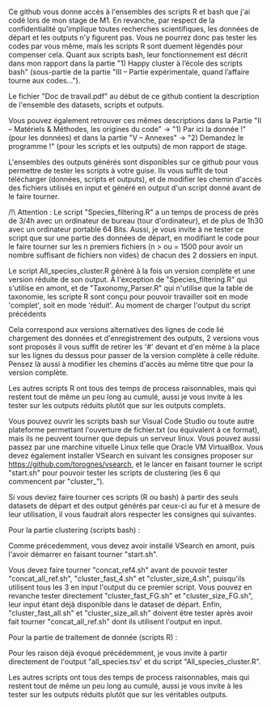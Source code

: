 Ce github vous donne accès à l'ensembles des scripts R et bash que j'ai codé lors de mon stage de M1. En revanche, par respect de la confidentialité qu'implique toutes recherches scientifiques, les données de départ et les outputs n'y figurent pas. Vous ne pourrez donc pas tester les codes par vous même, mais les scripts R sont duement légendés pour compenser cela. Quant aux scripts bash, leur fonctionnement est décrit dans mon rapport dans la partie "1) Happy cluster à l’école des scripts bash" (sous-partie de la partie "III – Partie expérimentale, quand l’affaire tourne aux codes…").

Le fichier "Doc de travail.pdf" au début de ce github contient la description de l'ensemble des datasets, scripts et outputs.

Vous pouvez également retrouver ces mêmes descriptions dans la Partie "II – Matériels & Méthodes, les origines du code" -> "1) Par ici la donnée !" (pour les données) et dans la partie "V – Annexes" -> "2) Demandez le programme !" (pour les scripts et les outputs) de mon rapport de stage.

L'ensembles des outputs générés sont disponibles sur ce github pour vous permettre de tester les scripts à votre guise. Ils vous suffit de tout télécharger (données, scripts et outputs), et de modifier les chemin d'accès des fichiers utilisés en input et généré en output d'un script donné avant de le faire tourner.

/!\ Attention : Le script "Species_filtering.R" a un temps de process de près de 3/4h avec un ordinateur de bureau (tour d'ordinateur), et de plus de 1h30 avec un ordinateur portable 64 Bits. Aussi, je vous invite à ne tester ce script que sur une partie des données de départ, en modifiant le code pour le faire tourner sur les n premiers fichiers (n > ou = 1500 pour avoir un nombre suffisant de fichiers non vides) de chacun des 2 dossiers en input.

Le script All_species_cluster.R génèré à la fois un version complète et une version réduite de son output. À l'exception de "Species_filtering.R" qui s'utilise en amont, et de "Taxonomy_Parser.R" qui n'utilise que la table de taxonomie, les scripte R sont conçu pour pouvoir travailler soit en mode 'complet', soit en mode 'réduit'. Au moment de charger l'output du script précédents

Cela correspond aux versions alternatives des lignes de code lié chargement des données et d'enregistrement des outputs, 2 versions vous sont proposés il vous suffit de retirer les '#' devant et d'en même à la place sur les lignes du dessus pour passer de la version complète à celle réduite. Pensez là aussi à modifier les chemins d'accès au même titre que pour la version complète.

Les autres scripts R ont tous des temps de process raisonnables, mais qui restent tout de même un peu long au cumulé, aussi je vous invite à les tester sur les outputs réduits plutôt que sur les outputs complets.

Vous pouvez ouvrir les scripts bash sur Visual Code Studio ou toute autre plateforme permettant l'ouverture de fichier.txt (ou équivalent à ce format), mais ils ne peuvent tourner que depuis un serveur linux. Vous pouvez aussi passez par une marchine vituelle Linux telle que Oracle VM VirtualBox. Vous devez également installer VSearch en suivant les consignes proposer sur https://github.com/torognes/vsearch, et le lancer en faisant tourner le script "start.sh" pour pouvoir tester les scripts de clustering (les 6 qui commencent par "cluster_").

Si vous deviez faire tourner ces scripts (R ou bash) à partir des seuls datasets de départ et des output générés par ceux-ci au fur et à mesure de leur utilisation, il vous faudrait alors respecter les consignes qui suivantes.

Pour la partie clustering (scripts bash) :

Comme précedemment, vous devez avoir installé VSearch en amont, puis l'avoir démarrer en faisant tourner "start.sh".

Vous devez faire tourner "concat_ref4.sh" avant de pouvoir tester "concat_all_ref.sh", "cluster_fast_4.sh" et "cluster_size_4.sh", puisqu'ils utilisent tous les 3 en input l'output du ce premier script. Vous pouvez en revanche tester directement "cluster_fast_FG.sh" et "cluster_size_FG.sh", leur input étant déjà disponible dans le dataset de départ. Enfin, "cluster_fast_all.sh" et "cluster_size_all.sh" doivent être tester après avoir fait tourner "concat_all_ref.sh" dont ils utilisent l'output en input.

Pour la partie de traitement de donnée (scripts R) :

Pour les raison déjà évoqué précédemment, je vous invite à partir directement de l'output "all_species.tsv' et du script "All_species_cluster.R".

Les autres scripts ont tous des temps de process raisonnables, mais qui restent tout de même un peu long au cumulé, aussi je vous invite à les tester sur les outputs réduits plutôt que sur les véritables outputs.

